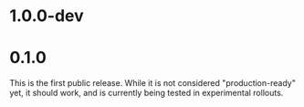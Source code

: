 # 1.0.0-dev

# 0.1.0

This is the first public release. While it is not considered "production-ready" yet, it should work, and is currently being tested in experimental rollouts.
